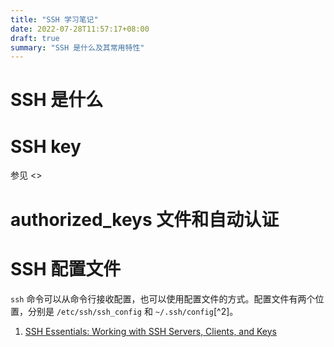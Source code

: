 ```yaml
---
title: "SSH 学习笔记"
date: 2022-07-28T11:57:17+08:00
draft: true
summary: "SSH 是什么及其常用特性"
---
```


# SSH 是什么


# SSH key

参见 <>

# authorized_keys 文件和自动认证

# SSH 配置文件

`ssh` 命令可以从命令行接收配置，也可以使用配置文件的方式。配置文件有两个位置，分别是 `/etc/ssh/ssh_config` 和 `~/.ssh/config`[^2]。


<a id="ref-1" />

1. [SSH Essentials: Working with SSH Servers, Clients, and Keys](https://www.digitalocean.com/community/tutorials/ssh-essentials-working-with-ssh-servers-clients-and-keys)